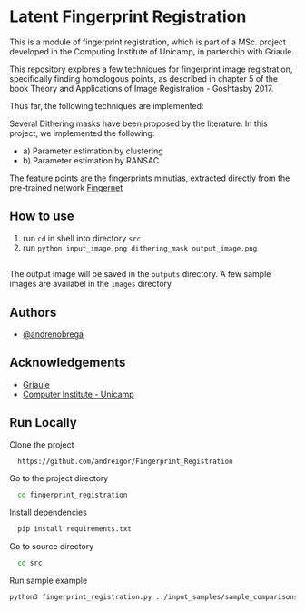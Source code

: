 
# Latent Fingerprint Registration

This is a module of fingerprint registration, which is part of a MSc. project
developed in the Computing Institute of Unicamp, in partership with Griaule.

This repository explores a few techniques for fingerprint image registration, specifically finding homologous points, as 
described in chapter 5 of the book Theory and Applications of Image Registration - Goshtasby 2017.

Thus far, the following techniques are implemented:


Several Dithering masks have been proposed by the literature. In this project, we implemented the following:
- a) Parameter estimation by clustering
- b) Parameter estimation by RANSAC

The feature points are the fingerprints minutias, extracted directly from the pre-trained network [Fingernet](https://github.com/592692070/FingerNet) 


## How to use

1. run ```cd``` in shell into directory ```src```
2. run ```python input_image.png dithering_mask output_image.png```

##

The output image will be saved in the ```outputs``` directory. A few sample images are availabel in the ```images``` directory


## Authors

- [@andrenobrega](https://github.com/andreigor)


## Acknowledgements

 - [Griaule](https://griaule.com/)
 - [Computer Institute - Unicamp](https://ic.unicamp.br/)


## Run Locally

Clone the project

```bash
  https://github.com/andreigor/Fingerprint_Registration
```

Go to the project directory

```bash
  cd fingerprint_registration
```

Install dependencies

```bash
  pip install requirements.txt
```

Go to source directory

```bash
  cd src
```

Run sample example

```bash
python3 fingerprint_registration.py ../input_samples/sample_comparisons.txt ../input_samples/sample_images/ ../input_samples/sample_mnts/ sample_run
```